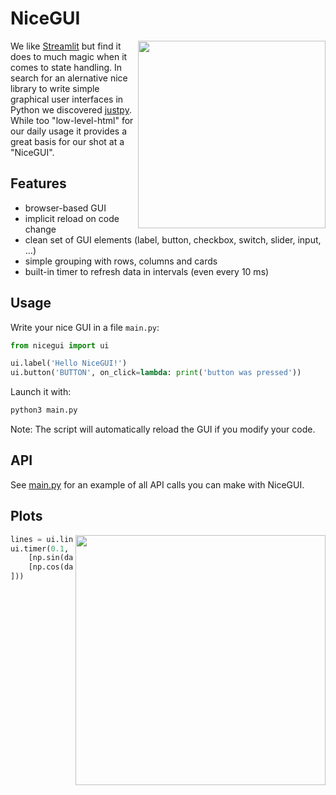 # NiceGUI

<img src="sceenshots/ui-elements.png?raw=true" width="300" align="right">

We like [Streamlit](https://streamlit.io/) but find it does to much magic when it comes to state handling. In search for an alernative nice library to write simple graphical user interfaces in Python we discovered [justpy](https://justpy.io/). While too "low-level-html" for our daily usage it provides a great basis for our shot at a "NiceGUI".

## Features

- browser-based GUI
- implicit reload on code change
- clean set of GUI elements (label, button, checkbox, switch, slider, input, ...)
- simple grouping with rows, columns and cards
- built-in timer to refresh data in intervals (even every 10 ms)

## Usage

Write your nice GUI in a file `main.py`:

```python
from nicegui import ui

ui.label('Hello NiceGUI!')
ui.button('BUTTON', on_click=lambda: print('button was pressed'))
```

Launch it with:

```bash
python3 main.py
```

Note: The script will automatically reload the GUI if you modify your code.

## API

See [main.py](/main.py) for an example of all API calls you can make with NiceGUI.

## Plots

<img src="sceenshots/live-plot.gif?raw=true" width="400" align="right">

```python
lines = ui.line_plot(n=2, limit=20).with_legend(['sin', 'cos'], loc='upper center', ncol=2)
ui.timer(0.1, lambda: lines.push([datetime.now()], [
    [np.sin(datetime.now().timestamp()) + 0.02 * np.random.randn()],
    [np.cos(datetime.now().timestamp()) + 0.02 * np.random.randn()],
]))
```
